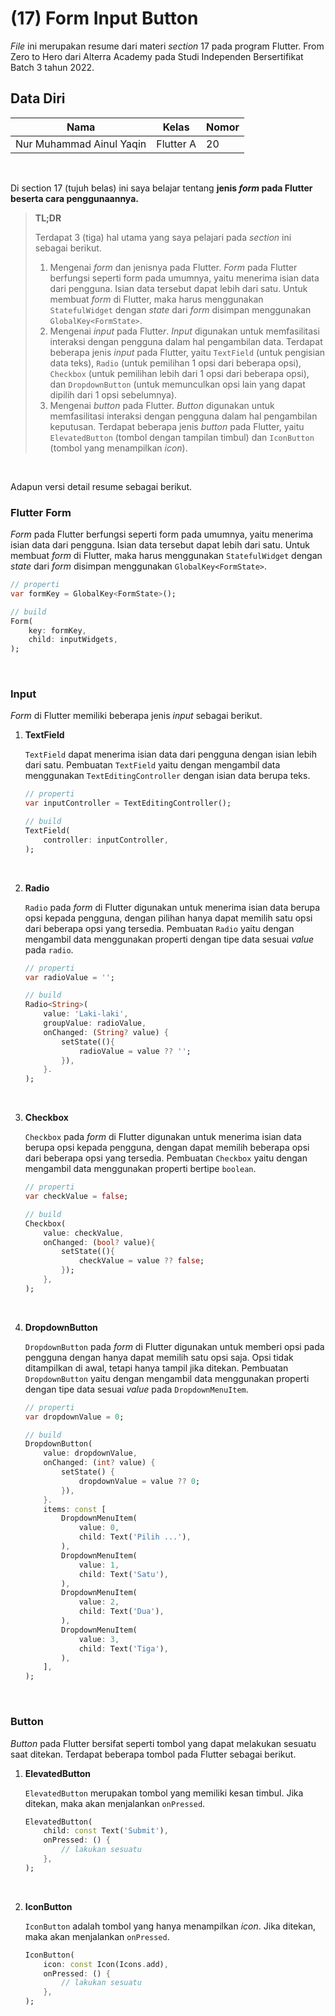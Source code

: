 # **(17) Form Input Button**

*File* ini merupakan resume dari materi *section* 17 pada program Flutter. From Zero to Hero dari Alterra Academy pada Studi Independen Bersertifikat Batch 3 tahun 2022.

## **Data Diri**

| Nama                     | Kelas      | Nomor      |
|--------------------------|------------|------------|
| Nur Muhammad Ainul Yaqin | Flutter A  | 20         | 

</br>

Di section 17 (tujuh belas) ini saya belajar tentang **jenis *form* pada Flutter beserta cara penggunaannya.**


> **TL;DR**
> 
> Terdapat 3 (tiga) hal utama yang saya pelajari pada *section* ini sebagai berikut.
>
>1. Mengenai *form* dan jenisnya pada Flutter. *Form* pada Flutter berfungsi seperti form pada umumnya, yaitu menerima isian data dari pengguna. Isian data tersebut dapat lebih dari satu. Untuk membuat *form* di Flutter, maka harus menggunakan `StatefulWidget` dengan *state* dari *form* disimpan menggunakan `GlobalKey<FormState>`.
>2. Mengenai *input* pada Flutte*r*. *Input* digunakan untuk memfasilitasi interaksi dengan pengguna dalam hal pengambilan data. Terdapat beberapa jenis *input* pada Flutter, yaitu `TextField` (untuk pengisian data teks), `Radio` (untuk pemilihan 1 opsi dari beberapa opsi), `Checkbox` (untuk pemilihan lebih dari 1 opsi dari beberapa opsi), dan `DropdownButton` (untuk memunculkan opsi lain yang dapat dipilih dari 1 opsi sebelumnya).
>3. Mengenai *button* pada Flutter. *Button* digunakan untuk memfasilitasi interaksi dengan pengguna dalam hal pengambilan keputusan. Terdapat beberapa jenis *button* pada Flutter, yaitu `ElevatedButton` (tombol dengan tampilan timbul) dan `IconButton` (tombol yang menampilkan *icon*).

</br>

Adapun versi detail resume sebagai berikut.

### **Flutter Form**

*Form* pada Flutter berfungsi seperti form pada umumnya, yaitu menerima isian data dari pengguna. Isian data tersebut dapat lebih dari satu. Untuk membuat *form* di Flutter, maka harus menggunakan `StatefulWidget` dengan *state* dari *form* disimpan menggunakan `GlobalKey<FormState>`.

```dart
// properti
var formKey = GlobalKey<FormState>();

// build
Form(
	key: formKey,
	child: inputWidgets,
);
```

</br>    

### **Input**

*Form* di Flutter memiliki beberapa jenis *input* sebagai berikut.

1. **TextField**
    
    `TextField` dapat menerima isian data dari pengguna dengan isian lebih dari satu. Pembuatan `TextField` yaitu dengan mengambil data menggunakan `TextEditingController` dengan isian data berupa teks.
    
    ```dart
    // properti
    var inputController = TextEditingController();
    
    // build
    TextField(
    	controller: inputController,
    );
    ```


</br>    

2. **Radio**
    
    `Radio` pada *form* di Flutter digunakan untuk menerima isian data berupa opsi kepada pengguna, dengan pilihan hanya dapat memilih satu opsi dari beberapa opsi yang tersedia. Pembuatan `Radio` yaitu dengan mengambil data menggunakan properti dengan tipe data sesuai *value* pada `radio`.
    
    ```dart
    // properti
    var radioValue = '';
    
    // build
    Radio<String>(
    	value: 'Laki-laki',
    	groupValue: radioValue,
    	onChanged: (String? value) {
    		setState((){
    			radioValue = value ?? '';
    		}),
    	}.
    );
    ```
    

</br>    

3. **Checkbox**
    
    `Checkbox` pada *form* di Flutter digunakan untuk menerima isian data berupa opsi kepada pengguna, dengan dapat memilih beberapa opsi dari beberapa opsi yang tersedia. Pembuatan `Checkbox` yaitu dengan mengambil data menggunakan properti bertipe `boolean`.
    
    ```dart
    // properti
    var checkValue = false;
    
    // build
    Checkbox(
    	value: checkValue,
    	onChanged: (bool? value){
    		setState((){
    			checkValue = value ?? false;
    		});
    	},
    );
    ```
    

</br>    

4. **DropdownButton**
    
    `DropdownButton` pada *form* di Flutter digunakan untuk memberi opsi pada pengguna dengan hanya dapat memilih satu opsi saja. Opsi tidak ditampilkan di awal, tetapi hanya tampil jika ditekan. Pembuatan `DropdownButton` yaitu dengan mengambil data menggunakan properti dengan tipe data sesuai *value* pada `DropdownMenuItem`.
    
    ```dart
    // properti
    var dropdownValue = 0;
    
    // build
    DropdownButton(
    	value: dropdownValue,
    	onChanged: (int? value) {
    		setState() {
    			dropdownValue = value ?? 0;
    		}),
    	}.
    	items: const [
    		DropdownMenuItem(
    			value: 0,
    			child: Text('Pilih ...'),
    		),
    		DropdownMenuItem(
    			value: 1,
    			child: Text('Satu'),
    		),
    		DropdownMenuItem(
    			value: 2,
    			child: Text('Dua'),
    		),
    		DropdownMenuItem(
    			value: 3,
    			child: Text('Tiga'),
    		),
    	],
    );
    ```

</br>    

### **Button**

*Button* pada Flutter bersifat seperti tombol yang dapat melakukan sesuatu saat ditekan. Terdapat beberapa tombol pada Flutter sebagai berikut.

1. **ElevatedButton**
    
    `ElevatedButton` merupakan tombol yang memiliki kesan timbul. Jika ditekan, maka akan menjalankan `onPressed`.
    
    ```dart
    ElevatedButton(
    	child: const Text('Submit'),
    	onPressed: () {
    		// lakukan sesuatu
    	},
    );
    ```

</br>    

2. **IconButton**
    
    `IconButton` adalah tombol yang hanya menampilkan *icon*. Jika ditekan, maka akan menjalankan `onPressed`.
    
    ```dart
    IconButton(
    	icon: const Icon(Icons.add),
    	onPressed: () {
    		// lakukan sesuatu
    	},
    );
    ```